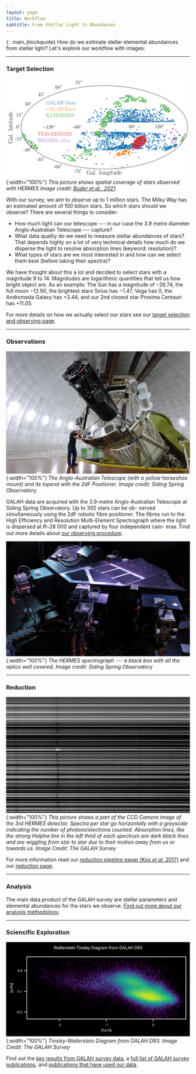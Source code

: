 ```yaml
---
layout: page
title: Workflow
subtitle: From Stellar Light to Abundances
---
```


{: .main_blockquote}
How do we estimate stellar elemental abundances from stellar light? Let's explore our workflow with images:

---

### Target Selection

![This picture shows spatial coverage of stars observed with HERMES](/details/img/lb_overview_colored.png "AAT with 2dF topend"){:width="100%"}
*This picture shows spatial coverage of stars observed with HERMES Image credit: [Buder *et al.*, 2021](https://doi.org/10.1093/mnras/stab1242)*

With our survey, we aim to observe up to 1 million stars. The Milky Way has an estimated amount of 100 billion stars. So which stars should we observe? There are several things to consider:
* How much light can our telescope --- in our case the 3.9 metre diameter Anglo-Australian Telescope --- capture?
* What data quality do we need to measure stellar abundances of stars? That depends highly on a lot of very technical details how much do we disperse the light to resolve absorption lines (keyword: resolution)?
* What types of stars are we most interested in and how can we select them best (before taking their spectra)?

We have thought about this a lot and decided to select stars with a magnitude 9 to 14. Magnitudes are logarithmic quantities that tell us how bright object are. As an example: The Sun has a magnitude of −26.74, the full moon −12.90, the brightest stars Sirius has −1.47, Vega has 0, the Andromeda Galaxy has +3.44, and our 2nd closest star Proxima Centauri has +11.05.

For more details on how we actually select our stars see our [target selection and observing page](/details/observing).

---

### Observations
![This picture shows the Anglo-Australian Telescope (with a yellow horseshoe mount and its topend with the 2dF Positioner](/details/img/aat_hermes.png "AAT with 2dF topend"){:width="100%"}
*The Anglo-Australian Telescope (with a yellow horseshoe mount) and its topend with the 2dF Positioner. Image credit: Siding Spring Observatory.*

GALAH data are acquired with the 3.9-metre Anglo-Australian Telescope at Siding Spring Observatory. Up to 392 stars can be ob- served simultaneously using the 2dF robotic fibre positioner. The fibres run to the High Efficiency and Resolution Multi-Element Spectrograph where the light is dispersed at 𝑅∼28 000 and captured by four independent cam- eras. Find out more details about [our observing procedure](/details/observing).

![This picture shows the HERMES spectrograph (a black box with all the optics well covered).](/details/img/hermes.png "HERMES spectrograph"){:width="100%"}
*The HERMES spectrograph --- a black box with all the optics well covered. Image credit: Siding Spring Observatory*

---

### Reduction
![This picture shows a part of the CCD Camera image of the 3rd HERMES detector. Spectra per star go horizontally with a greyscale indicating the number of photons/electrons counted. Absorption lines, like the strong Halpha line in the left third of each spectrum are dark black lines and are wiggling from star to star due to their motion away from us or towards us.](/details/img/ccd3.png "Part of a raw image of CCD3 with spectra going horizontally"){:width="100%"}
*This picture shows a part of the CCD Camera image of the 3rd HERMES detector. Spectra per star go horizontally with a greyscale indicating the number of photons/electrons counted. Absorption lines, like the strong Halpha line in the left third of each spectrum are dark black lines and are wiggling from star to star due to their motion away from us or towards us. Image Credit: The GALAH Survey*

For more information read our [reduction pipeline paper (Kos *et al.* 2017)](http://adsabs.harvard.edu/abs/2017MNRAS.464.1259K) and our [reduction page](/details/reduction).

---

### Analysis


The main data product of the GALAH survey are stellar parameters and elemental abundances for the stars we observe. [Find out more about our analysis methodology](/details/analysis).

---

### Sciencific Exploration

![Tinsley-Wallerstein Diagram from GALAH DR3.](/survey/img/galah_alpha_fe.svg){:width="100%"}
*Tinsley-Wallerstein Diagram from GALAH DR3. Image Credit: The GALAH Survey*

Find out the [key results from GALAH survey data](/science/results), a [full list of GALAH survey publications](/science/galah_publications), and [publications that have used our data](/science/external_publications).
